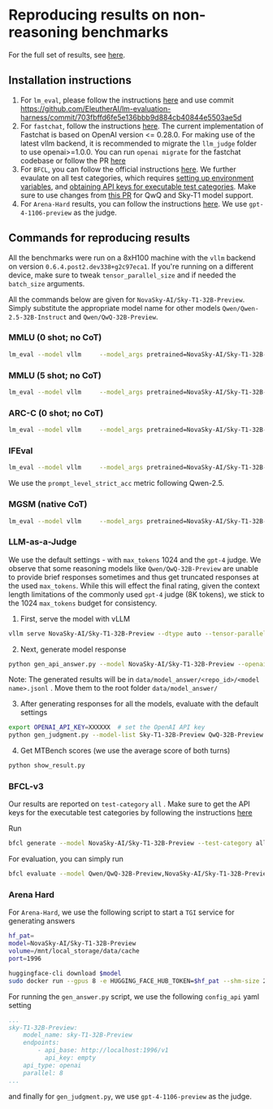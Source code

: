 # Reproducing results on non-reasoning benchmarks

For the full set of results, see [here](./README.md#results-on-qa-and-instruction-following-benchmarks). 

## Installation instructions

1. For `lm_eval`, please follow the instructions [here](https://github.com/EleutherAI/lm-evaluation-harness/tree/703fbffd6fe5e136bbb9d884cb40844e5503ae5d?tab=readme-ov-file#install) and use commit https://github.com/EleutherAI/lm-evaluation-harness/commit/703fbffd6fe5e136bbb9d884cb40844e5503ae5d 
2. For `fastchat`, follow the instructions [here](https://github.com/lm-sys/FastChat/tree/main/fastchat/llm_judge#install). The current implementation of Fastchat is based on OpenAI version <= 0.28.0. For making use of the latest vllm backend, it is recommended to migrate the `llm_judge` folder to use openai>=1.0.0. You can run `openai migrate` for the fastchat codebase or follow the PR [here](https://github.com/lm-sys/FastChat/pull/2915/files)
3. For `BFCL`, you can follow the official instructions [here](https://github.com/ShishirPatil/gorilla/tree/main/berkeley-function-call-leaderboard#basic-installation). We further evaulate on all test categories, which requires [setting up environment variables](https://github.com/ShishirPatil/gorilla/tree/main/berkeley-function-call-leaderboard#setting-up-environment-variables), and [obtaining API keys for executable test categories](https://github.com/ShishirPatil/gorilla/tree/main/berkeley-function-call-leaderboard#api-keys-for-executable-test-categories). Make sure to use changes from [this PR](https://github.com/ShishirPatil/gorilla/pull/888) for QwQ and Sky-T1 model support.
4. For `Arena-Hard` results, you can follow the instructions [here](https://github.com/lmarena/arena-hard-auto). We use `gpt-4-1106-preview` as the judge.

## Commands for reproducing results

All the benchmarks were run on a 8xH100 machine with the `vllm` backend on version `0.6.4.post2.dev338+g2c97eca1`. If you're running on a different device, make sure to tweak `tensor_parallel_size` and if needed the `batch_size` arguments. 

All the commands below are given for `NovaSky-AI/Sky-T1-32B-Preview`. Simply substitute the appropriate model name for other models `Qwen/Qwen-2.5-32B-Instruct` and `Qwen/QwQ-32B-Preview`. 

### MMLU (0 shot; no CoT)

```bash
lm_eval --model vllm     --model_args pretrained=NovaSky-AI/Sky-T1-32B-Preview,tensor_parallel_size=8,dtype=auto,gpu_memory_utilization=0.8,data_parallel_size=1,max_model_len=2048     --tasks mmlu --trust_remote_code     --batch_size 8 --apply_chat_template --fewshot_as_multiturn
```

### MMLU (5 shot; no CoT)

```bash
lm_eval --model vllm     --model_args pretrained=NovaSky-AI/Sky-T1-32B-Preview,tensor_parallel_size=8,dtype=auto,gpu_memory_utilization=0.8,data_parallel_size=1,max_model_len=2048     --tasks mmlu --trust_remote_code     --batch_size 8 --apply_chat_template --fewshot_as_multiturn --num_fewshot 5
```

### ARC-C (0 shot; no CoT)

```bash
lm_eval --model vllm     --model_args pretrained=NovaSky-AI/Sky-T1-32B-Preview,tensor_parallel_size=8,dtype=auto,gpu_memory_utilization=0.8,data_parallel_size=1,max_model_len=2048     --tasks arc_challenge --trust_remote_code     --batch_size 8 --apply_chat_template --fewshot_as_multiturn
```

### IFEval

```bash
lm_eval --model vllm     --model_args pretrained=NovaSky-AI/Sky-T1-32B-Preview,tensor_parallel_size=4,dtype=auto,gpu_memory_utilization=0.9,data_parallel_size=1     --tasks leaderboard_ifeval --trust_remote_code   --batch_size auto --apply_chat_template --fewshot_as_multiturn
```

We use the `prompt_level_strict_acc` metric following Qwen-2.5.

### MGSM (native CoT)

```bash 
lm_eval --model vllm     --model_args pretrained=NovaSky-AI/Sky-T1-32B-Preview,tensor_parallel_size=8,dtype=auto,gpu_memory_utilization=0.8,data_parallel_size=1,max_model_len=2048     --tasks mgsm_direct --trust_remote_code     --batch_size 8 --apply_chat_template --fewshot_as_multiturn
```

### LLM-as-a-Judge

We use the default settings - with `max_tokens` 1024 and the `gpt-4` judge. We observe that some reasoning models like `Qwen/QwQ-32B-Preview` are unable to provide brief responses sometimes and thus get truncated responses at the used `max_tokens`. While this will effect the final rating, given the context length limitations of the commonly used `gpt-4` judge (8K tokens), we stick to the 1024 `max_tokens` budget for consistency. 

1. First, serve the model with vLLM 

```bash
vllm serve NovaSky-AI/Sky-T1-32B-Preview --dtype auto --tensor-parallel-size 8 --gpu-memory-utilization 0.9
```

2. Next, generate model response 

```bash
python gen_api_answer.py --model NovaSky-AI/Sky-T1-32B-Preview --openai-api-base http://localhost:8000/v1 --parallel 50
```

Note: The generated results will be in `data/model_answer/<repo_id>/<model name>.jsonl` . Move them to the root folder `data/model_answer/`

3. After generating responses for all the models, evaluate with the default settings

```bash
export OPENAI_API_KEY=XXXXXX  # set the OpenAI API key
python gen_judgment.py --model-list Sky-T1-32B-Preview QwQ-32B-Preview Qwen2.5-32B-Instruct --parallel  2
```
4. Get MTBench scores (we use the average score of both turns)

```bash
python show_result.py
```

### BFCL-v3

Our results are reported on `test-category` `all` . Make sure to get the API keys for the executable test categories by following the instructions [here](https://github.com/ShishirPatil/gorilla/tree/main/berkeley-function-call-leaderboard#api-keys-for-executable-test-categories)

Run

```bash
bfcl generate --model NovaSky-AI/Sky-T1-32B-Preview --test-category all --backend vllm --num-gpus 8 --gpu-memory-utilization 0.9 
```

For evaluation, you can simply run

```bash
bfcl evaluate --model Qwen/QwQ-32B-Preview,NovaSky-AI/Sky-T1-32B-Preview,Qwen/Qwen2.5-32B-Instruct  --test-category all --api-sanity-check
```
### Arena Hard
For `Arena-Hard`, we use the following script to start a `TGI` service for generating answers 
```bash
hf_pat=
model=NovaSky-AI/Sky-T1-32B-Preview
volume=/mnt/local_storage/data/cache
port=1996

huggingface-cli download $model
sudo docker run --gpus 8 -e HUGGING_FACE_HUB_TOKEN=$hf_pat --shm-size 2000g -p $port:80 -v $volume:/data ghcr.io/huggingface/text-generation-inference:2.2.0 --model-id $model --max-input-length 8192 --max-batch-total-tokens 8193 --max-batch-prefill-tokens 8193 --max-total-tokens 8193 --sharded true
```
For running the `gen_answer.py` script, we use the following `config_api` yaml setting
```yaml
...
sky-T1-32B-Preview:
    model_name: sky-T1-32B-Preview
    endpoints:
        - api_base: http://localhost:1996/v1
          api_key: empty
    api_type: openai
    parallel: 8
...
```
and finally for `gen_judgment.py`, we use `gpt-4-1106-preview` as the judge.

